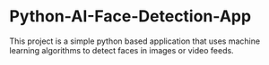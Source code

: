 # Python-AI-Face-Detection-App
This project is a simple python based application that uses machine learning algorithms to detect faces in images or video feeds.
